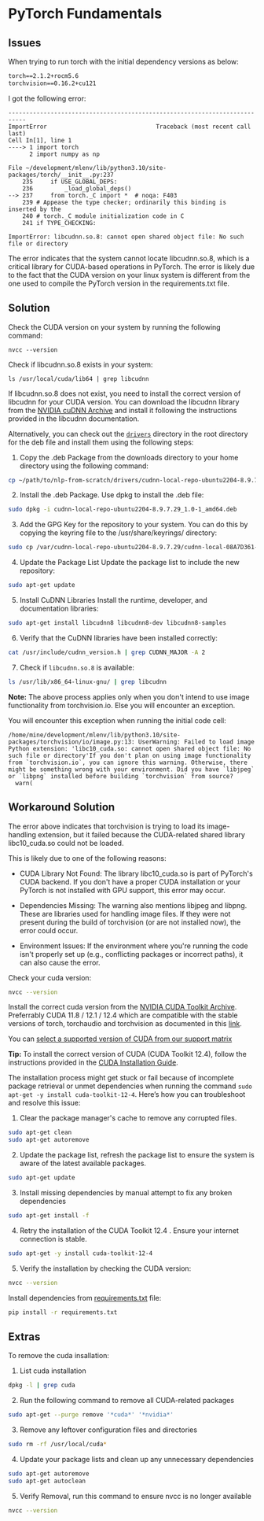 # PyTorch Fundamentals

## Issues

When trying to run torch with the initial dependency versions as below:

```txt
torch==2.1.2+rocm5.6
torchvision==0.16.2+cu121
```

I got the following error:

```shell
---------------------------------------------------------------------------
ImportError                               Traceback (most recent call last)
Cell In[1], line 1
----> 1 import torch
      2 import numpy as np

File ~/development/mlenv/lib/python3.10/site-packages/torch/__init__.py:237
    235     if USE_GLOBAL_DEPS:
    236         _load_global_deps()
--> 237     from torch._C import *  # noqa: F403
    239 # Appease the type checker; ordinarily this binding is inserted by the
    240 # torch._C module initialization code in C
    241 if TYPE_CHECKING:

ImportError: libcudnn.so.8: cannot open shared object file: No such file or directory
```

The error indicates that the system cannot locate libcudnn.so.8, which is a critical library for CUDA-based operations in PyTorch. The error is likely due to the fact that the CUDA version on your linux system is different from the one used to compile the PyTorch version in the requirements.txt file.

## Solution

Check the CUDA version on your system by running the following command:

```shell
nvcc --version
```

Check if libcudnn.so.8 exists in your system:

```shell
ls /usr/local/cuda/lib64 | grep libcudnn
```

If libcudnn.so.8 does not exist, you need to install the correct version of libcudnn for your CUDA version. You can download the libcudnn library from the [NVIDIA cuDNN Archive](https://developer.nvidia.com/cudnn-archive) and install it following the instructions provided in the libcudnn documentation.

Alternatively, you can check out the [`drivers`](drivers) directory in the root directory for the deb file and install them using the following steps:

1. Copy the .deb Package from the downloads directory to your home directory using the following command:

```sh
cp ~/path/to/nlp-from-scratch/drivers/cudnn-local-repo-ubuntu2204-8.9.7.29_1.0-1_amd64.deb ~/
```

2. Install the .deb Package. Use dpkg to install the .deb file:

```sh
sudo dpkg -i cudnn-local-repo-ubuntu2204-8.9.7.29_1.0-1_amd64.deb
```

3. Add the GPG Key for the repository to your system. You can do this by copying the keyring file to the /usr/share/keyrings/ directory:

```sh
sudo cp /var/cudnn-local-repo-ubuntu2204-8.9.7.29/cudnn-local-08A7D361-keyring.gpg /usr/share/keyrings/
```

4. Update the Package List Update the package list to include the new repository:

```sh
sudo apt-get update
```

5. Install CuDNN Libraries Install the runtime, developer, and documentation libraries:

```sh
sudo apt-get install libcudnn8 libcudnn8-dev libcudnn8-samples
```

6. Verify that the CuDNN libraries have been installed correctly:

```sh
cat /usr/include/cudnn_version.h | grep CUDNN_MAJOR -A 2
```

7. Check if `libcudnn.so.8` is available:

```sh
ls /usr/lib/x86_64-linux-gnu/ | grep libcudnn
```

**Note:** The above process applies only when you don't intend to use image functionality from torchvision.io. Else you will encounter an exception.

You will encounter this exception when running the initial code cell:

```shell
/home/mine/development/mlenv/lib/python3.10/site-packages/torchvision/io/image.py:13: UserWarning: Failed to load image Python extension: 'libc10_cuda.so: cannot open shared object file: No such file or directory'If you don't plan on using image functionality from `torchvision.io`, you can ignore this warning. Otherwise, there might be something wrong with your environment. Did you have `libjpeg` or `libpng` installed before building `torchvision` from source?
  warn(
```

## Workaround Solution

The error above indicates that torchvision is trying to load its image-handling extension, but it failed because the CUDA-related shared library libc10_cuda.so could not be loaded.

This is likely due to one of the following reasons:

- CUDA Library Not Found:
The library libc10_cuda.so is part of PyTorch's CUDA backend. If you don't have a proper CUDA installation or your PyTorch is not installed with GPU support, this error may occur.

- Dependencies Missing:
The warning also mentions libjpeg and libpng. These are libraries used for handling image files. If they were not present during the build of torchvision (or are not installed now), the error could occur.

- Environment Issues:
If the environment where you're running the code isn't properly set up (e.g., conflicting packages or incorrect paths), it can also cause the error.

Check your cuda version:

```sh
nvcc --version
```

Install the correct cuda version from the [NVIDIA CUDA Toolkit Archive](https://developer.nvidia.com/cuda-toolkit-archive). Preferrably CUDA 11.8 / 12.1 / 12.4 which are compatible with the stable versions of torch, torchaudio and torchvision as documented in this [link](https://pypi.org/project/torch/2.5.1/#nvidia-cuda-support).

You can [select a supported version of CUDA from our support matrix](https://pytorch.org/get-started/locally/)

**Tip:** To install the correct version of CUDA (CUDA Toolkit 12.4), follow the instructions provided in the [CUDA Installation Guide](https://developer.nvidia.com/cuda-12-4-0-download-archive).

The installation process might get stuck or fail because of incomplete package retrieval or unmet dependencies when running the command `sudo apt-get -y install cuda-toolkit-12-4`. Here’s how you can troubleshoot and resolve this issue:

1. Clear the package manager's cache to remove any corrupted files.

```sh
sudo apt-get clean
sudo apt-get autoremove
```

2. Update the package list, refresh the package list to ensure the system is aware of the latest available packages.

```sh
sudo apt-get update
```

3. Install missing dependencies by manual attempt to fix any broken dependencies

```sh
sudo apt-get install -f
```

4. Retry the installation of the CUDA Toolkit 12.4 . Ensure your internet connection is stable.

```sh
sudo apt-get -y install cuda-toolkit-12-4
```

5. Verify the installation by checking the CUDA version:

```sh
nvcc --version
```

Install dependencies from [requirements.txt](requirements.txt) file:

```sh
pip install -r requirements.txt
```

## Extras

To remove the cuda insallation:

1. List cuda installation

```sh
dpkg -l | grep cuda
```

2. Run the following command to remove all CUDA-related packages

```sh
sudo apt-get --purge remove '*cuda*' '*nvidia*'
```

3. Remove any leftover configuration files and directories

```sh
sudo rm -rf /usr/local/cuda*
```

4. Update your package lists and clean up any unnecessary dependencies

```sh
sudo apt-get autoremove
sudo apt-get autoclean
```

5. Verify Removal, run this command to ensure nvcc is no longer available

```sh
nvcc --version
```
